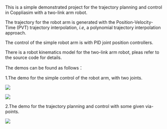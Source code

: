 This is a simple demonstrated project for the trajectory planning and control in Coppliasim with a two-link arm robot.

The trajectory for the robot arm is generated with the Position-Velocity-Time (PVT) trajectory interpolation, *i.e*, a polynomial trajectory interpolation approach.

The control of the simple robot arm is with PID joint position controllers.

There is a robot kinematics model for the two-link arm robot, pleas refer to the source code for details.



The demos can be found as follows：

1.The demo for the simple control of the robot arm, with two joints.

![](./video/two_link_demo_1.gif)



![](./video/two_link_demo_2.gif)



2.The demo for the trajectory planning and control with some given via-points.

![](./video/two_link_trajectory.gif)
